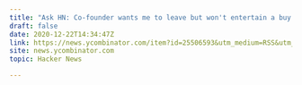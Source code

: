 ```yaml
---
title: "Ask HN: Co-founder wants me to leave but won't entertain a buy out offer"
draft: false
date: 2020-12-22T14:34:47Z
link: https://news.ycombinator.com/item?id=25506593&utm_medium=RSS&utm_source=hune
site: news.ycombinator.com
topic: Hacker News  

---
```

